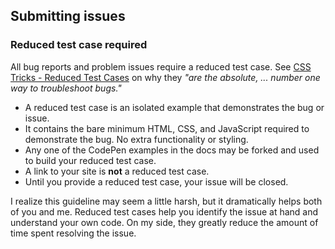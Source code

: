 ## Submitting issues

### Reduced test case required

All bug reports and problem issues require a reduced test case. See [CSS Tricks - Reduced Test Cases](http://css-tricks.com/reduced-test-cases/) on why they _"are the absolute, ... number one way to troubleshoot bugs."_

+ A reduced test case is an isolated example that demonstrates the bug or issue.
+ It contains the bare minimum HTML, CSS, and JavaScript required to demonstrate the bug. No extra functionality or styling.
+ Any one of the CodePen examples in the docs may be forked and used to build your reduced test case.
+ A link to your site is **not** a reduced test case.
+ Until you provide a reduced test case, your issue will be closed.

I realize this guideline may seem a little harsh, but it dramatically helps both of you and me. Reduced test cases help you identify the issue at hand and understand your own code. On my side, they greatly reduce the amount of time spent resolving the issue.
